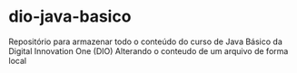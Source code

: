 # dio-java-basico
Repositório para armazenar todo o conteúdo do curso de Java Básico da Digital Innovation One (DIO)
Alterando o conteudo de um arquivo de forma local